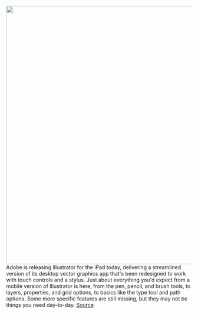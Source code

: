 <img src='https://cdn.vox-cdn.com/thumbor/l0qjiTsSGbxAUYhaY_aiblH_eRY=/0x0:2732x1849/1200x800/filters:focal(1148x707:1584x1143)/cdn.vox-cdn.com/uploads/chorus_image/image/67659480/Illustrator_on_the_iPad_Geometric_on_iPadPro12.0.png' width='700px' /><br/>
Adobe is releasing Illustrator for the iPad today, delivering a streamlined version of its desktop vector graphics app that's been redesigned to work with touch controls and a stylus. Just about everything you'd expect from a mobile version of Illustrator is here, from the pen, pencil, and brush tools, to layers, properties, and grid options, to basics like the type tool and path options. Some more specific features are still missing, but they may not be things you need day-to-day.
<a href='https://www.theverge.com/2020/10/20/21523411/adobe-illustrator-for-ipad-released-now-available'> Source <a/>